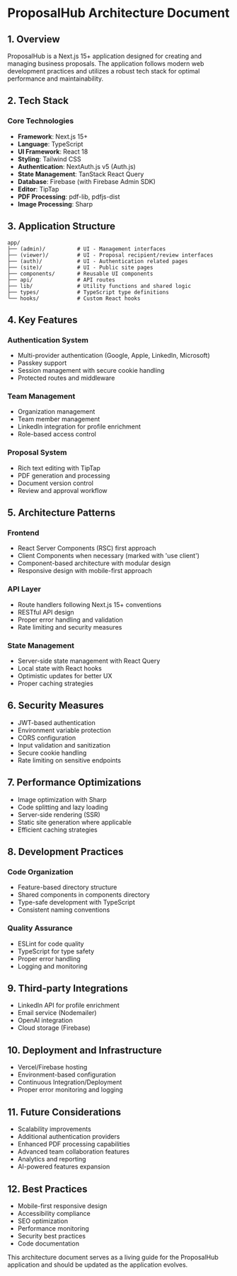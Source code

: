 # ProposalHub Architecture Document

## 1. Overview
ProposalHub is a Next.js 15+ application designed for creating and managing business proposals. The application follows modern web development practices and utilizes a robust tech stack for optimal performance and maintainability.

## 2. Tech Stack
### Core Technologies
- **Framework**: Next.js 15+
- **Language**: TypeScript
- **UI Framework**: React 18
- **Styling**: Tailwind CSS
- **Authentication**: NextAuth.js v5 (Auth.js)
- **State Management**: TanStack React Query
- **Database**: Firebase (with Firebase Admin SDK)
- **Editor**: TipTap
- **PDF Processing**: pdf-lib, pdfjs-dist
- **Image Processing**: Sharp

## 3. Application Structure
```
app/
├── (admin)/          # UI - Management interfaces
├── (viewer)/         # UI - Proposal recipient/review interfaces
├── (auth)/           # UI - Authentication related pages
├── (site)/           # UI - Public site pages
├── components/       # Reusable UI components
├── api/              # API routes
├── lib/              # Utility functions and shared logic
├── types/            # TypeScript type definitions
└── hooks/            # Custom React hooks
```

## 4. Key Features
### Authentication System
- Multi-provider authentication (Google, Apple, LinkedIn, Microsoft)
- Passkey support
- Session management with secure cookie handling
- Protected routes and middleware

### Team Management
- Organization management
- Team member management
- LinkedIn integration for profile enrichment
- Role-based access control

### Proposal System
- Rich text editing with TipTap
- PDF generation and processing
- Document version control
- Review and approval workflow

## 5. Architecture Patterns
### Frontend
- React Server Components (RSC) first approach
- Client Components when necessary (marked with 'use client')
- Component-based architecture with modular design
- Responsive design with mobile-first approach

### API Layer
- Route handlers following Next.js 15+ conventions
- RESTful API design
- Proper error handling and validation
- Rate limiting and security measures

### State Management
- Server-side state management with React Query
- Local state with React hooks
- Optimistic updates for better UX
- Proper caching strategies

## 6. Security Measures
- JWT-based authentication
- Environment variable protection
- CORS configuration
- Input validation and sanitization
- Secure cookie handling
- Rate limiting on sensitive endpoints

## 7. Performance Optimizations
- Image optimization with Sharp
- Code splitting and lazy loading
- Server-side rendering (SSR)
- Static site generation where applicable
- Efficient caching strategies

## 8. Development Practices
### Code Organization
- Feature-based directory structure
- Shared components in components directory
- Type-safe development with TypeScript
- Consistent naming conventions

### Quality Assurance
- ESLint for code quality
- TypeScript for type safety
- Proper error handling
- Logging and monitoring

## 9. Third-party Integrations
- LinkedIn API for profile enrichment
- Email service (Nodemailer)
- OpenAI integration
- Cloud storage (Firebase)

## 10. Deployment and Infrastructure
- Vercel/Firebase hosting
- Environment-based configuration
- Continuous Integration/Deployment
- Proper error monitoring and logging

## 11. Future Considerations
- Scalability improvements
- Additional authentication providers
- Enhanced PDF processing capabilities
- Advanced team collaboration features
- Analytics and reporting
- AI-powered features expansion

## 12. Best Practices
- Mobile-first responsive design
- Accessibility compliance
- SEO optimization
- Performance monitoring
- Security best practices
- Code documentation

This architecture document serves as a living guide for the ProposalHub application and should be updated as the application evolves.